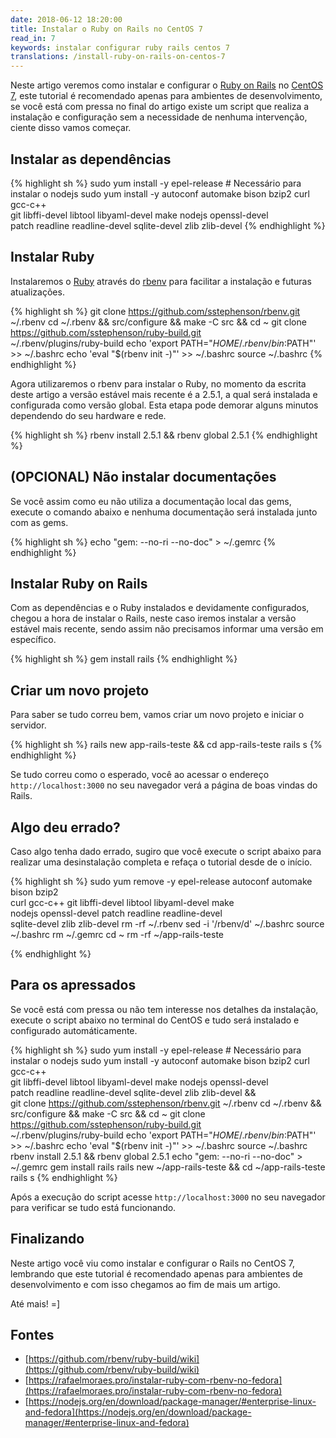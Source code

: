 ```yaml
---
date: 2018-06-12 18:20:00
title: Instalar o Ruby on Rails no CentOS 7
read_in: 7
keywords: instalar configurar ruby rails centos 7
translations: /install-ruby-on-rails-on-centos-7
---
```


Neste artigo veremos como instalar e configurar o [Ruby on Rails](https://rubyonrails.org/) no [CentOS 7](https://www.centos.org), este tutorial é recomendado apenas para ambientes de desenvolvimento, se você está com pressa no final do artigo existe um script que realiza a instalação e configuração sem a necessidade de nenhuma intervenção, ciente disso vamos começar.

## Instalar as dependências

{% highlight sh %}
sudo yum install -y epel-release # Necessário para instalar o nodejs
sudo yum install -y autoconf automake bison bzip2 curl gcc-c++ \
  git libffi-devel libtool libyaml-devel make nodejs openssl-devel \
  patch readline readline-devel sqlite-devel zlib zlib-devel
{% endhighlight %}

## Instalar Ruby

Instalaremos o [Ruby](https://www.ruby-lang.org/en/) através do [rbenv](https://github.com/rbenv/rbenv) para facilitar a instalação e futuras atualizações.

{% highlight sh %}
git clone https://github.com/sstephenson/rbenv.git ~/.rbenv
cd ~/.rbenv && src/configure && make -C src && cd ~
git clone https://github.com/sstephenson/ruby-build.git \
  ~/.rbenv/plugins/ruby-build
echo 'export PATH="$HOME/.rbenv/bin:$PATH"' >> ~/.bashrc
echo 'eval "$(rbenv init -)"' >> ~/.bashrc
source ~/.bashrc
{% endhighlight %}

Agora utilizaremos o rbenv para instalar o Ruby, no momento da escrita deste artigo a versão estável mais recente é a 2.5.1, a qual será instalada e configurada como versão global.
Esta etapa pode demorar alguns minutos dependendo do seu hardware e rede.

{% highlight sh %}
rbenv install 2.5.1 && rbenv global 2.5.1
{% endhighlight %}

## (OPCIONAL) Não instalar documentações

Se você assim como eu não utiliza a documentação local das gems, execute o comando abaixo e nenhuma documentação será instalada junto com as gems.

{% highlight sh %}
echo "gem: --no-ri --no-doc" > ~/.gemrc
{% endhighlight %}

## Instalar Ruby on Rails

Com as dependências e o Ruby instalados e devidamente configurados, chegou a hora de instalar o Rails, neste caso iremos instalar a versão estável mais recente, sendo assim não precisamos informar uma versão em específico.

{% highlight sh %}
gem install rails
{% endhighlight %}

## Criar um novo projeto

Para saber se tudo correu bem, vamos criar um novo projeto e iniciar o servidor.

{% highlight sh %}
rails new app-rails-teste && cd app-rails-teste
rails s
{% endhighlight %}

Se tudo correu como o esperado, você ao acessar o endereço ```http://localhost:3000``` no seu navegador verá a página de boas vindas do Rails.

## Algo deu errado?

Caso algo tenha dado errado, sugiro que você execute o script abaixo para realizar uma desinstalação completa e refaça o tutorial desde de o início.

{% highlight sh %}
sudo yum remove -y epel-release autoconf automake bison bzip2 \
  curl gcc-c++ git libffi-devel libtool libyaml-devel make \
  nodejs openssl-devel patch readline readline-devel \
  sqlite-devel zlib zlib-devel
rm -rf ~/.rbenv
sed -i '/rbenv/d' ~/.bashrc
source ~/.bashrc
rm ~/.gemrc
cd ~
rm -rf ~/app-rails-teste

{% endhighlight %}

## Para os apressados

Se você está com pressa ou não tem interesse nos detalhes da instalação, execute o script abaixo no terminal do CentOS e tudo será instalado e configurado automáticamente.

{% highlight sh %}
sudo yum install -y epel-release # Necessário para instalar o nodejs
sudo yum install -y autoconf automake bison bzip2 curl gcc-c++ \
  git libffi-devel libtool libyaml-devel make nodejs openssl-devel \
  patch readline readline-devel sqlite-devel zlib zlib-devel && \
git clone https://github.com/sstephenson/rbenv.git ~/.rbenv
cd ~/.rbenv && src/configure && make -C src && cd ~
git clone https://github.com/sstephenson/ruby-build.git \
  ~/.rbenv/plugins/ruby-build
echo 'export PATH="$HOME/.rbenv/bin:$PATH"' >> ~/.bashrc
echo 'eval "$(rbenv init -)"' >> ~/.bashrc
source ~/.bashrc
rbenv install 2.5.1 && rbenv global 2.5.1
echo "gem: --no-ri --no-doc" > ~/.gemrc
gem install rails
rails new ~/app-rails-teste && cd ~/app-rails-teste
rails s
{% endhighlight %}

Após a execução do script acesse ```http://localhost:3000``` no seu navegador para verificar se tudo está funcionando.

## Finalizando

Neste artigo você viu como instalar e configurar o Rails no CentOS 7, lembrando que este tutorial é recomendado apenas para ambientes de desenvolvimento e com isso chegamos ao fim de mais um artigo.

Até mais! =]

## Fontes
* [https://github.com/rbenv/ruby-build/wiki](https://github.com/rbenv/ruby-build/wiki)
* [https://rafaelmoraes.pro/instalar-ruby-com-rbenv-no-fedora](https://rafaelmoraes.pro/instalar-ruby-com-rbenv-no-fedora)
* [https://nodejs.org/en/download/package-manager/#enterprise-linux-and-fedora](https://nodejs.org/en/download/package-manager/#enterprise-linux-and-fedora)

